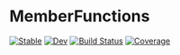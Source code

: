 # MemberFunctions

[![Stable](https://img.shields.io/badge/docs-stable-blue.svg)](https://ClimFlows.github.io/MemberFunctions.jl/stable/)
[![Dev](https://img.shields.io/badge/docs-dev-blue.svg)](https://ClimFlows.github.io/MemberFunctions.jl/dev/)
[![Build Status](https://github.com/ClimFlows/MemberFunctions.jl/actions/workflows/CI.yml/badge.svg?branch=main)](https://github.com/ClimFlows/MemberFunctions.jl/actions/workflows/CI.yml?query=branch%3Amain)
[![Coverage](https://codecov.io/gh/ClimFlows/MemberFunctions.jl/branch/main/graph/badge.svg)](https://codecov.io/gh/ClimFlows/MemberFunctions.jl)

